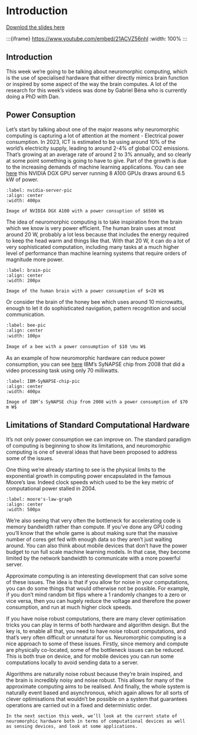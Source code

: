 # Introduction

[Downlod the slides here](W8-V0-intro.pptx)

:::{iframe} https://www.youtube.com/embed/21ACVZ56nhI
:width: 100%
:::

## Introduction

This week we’re going to be talking about neuromorphic computing, which is the use of specialised hardware that either directly mimics brain function or inspired by some aspect of the way the brain computes.
A lot of the research for this week’s videos was done by Gabriel Béna who is currently doing a PhD with Dan.

## Power Consuption

Let’s start by talking about one of the major reasons why neuromorphic computing is capturing a lot of attention at the moment - Electrical power consumption.
In 2023, ICT is estimated to be using around 10% of the world’s electricity supply, leading to around 2-4% of global CO2 emissions.
That’s growing at an average rate of around 2 to 3% annually, and so clearly at some point something is going to have to give.
Part of the growth is due to the increasing demands of machine learning applications. You can see [here](nvidia-server-pic) this NVIDIA DGX GPU server running 8 A100 GPUs draws around 6.5 kW of power.

```{figure}IntroPicture1.jpg
:label: nvidia-server-pic
:align: center
:width: 400px

Image of NVIDIA DGX A100 with a power consuption of $6500 W$
```

The idea of neuromorphic computing is to take inspiration from the brain which we know is very power efficient.
The human brain uses at most around 20 W, probably a lot less because that includes the energy required to keep the head warm and things like that. With that 20 W, it can do a lot of very sophisticated computation, including many tasks at a much higher level of performance than machine learning systems that require orders of magnitude more power.

```{figure}IntroPicture2.png
:label: brain-pic
:align: center
:width: 200px

Image of the human brain with a power consumption of $<20 W$
```

Or consider the brain of the honey bee which uses around 10 microwatts, enough to let it do sophisticated navigation, pattern recognition and social communication.

```{figure}IntroPicture3.svg
:label: bee-pic
:align: center
:width: 100px

Image of a bee with a power consumption of $10 \mu W$
```

As an example of how neuromorphic hardware can reduce power consumption, you can see [here](IBM-SyNAPSE-chip-pic) IBM’s SyNAPSE chip from 2008 that did a video processing task using only 70 milliwatts.

```{figure}IntroPicture4.jpg
:label: IBM-SyNAPSE-chip-pic
:align: center
:width: 400px

Image of IBM’s SyNAPSE chip from 2008 with a power consumption of $70 m W$
```

## Limitations of Standard Computational Hardware

It’s not only power consumption we can improve on. The standard paradigm of computing is beginning to show its limitations, and neuromorphic computing is one of several ideas that have been proposed to address some of the issues.

One thing we’re already starting to see is the physical limits to the exponential growth in computing power encapsulated in the famous Moore’s law. Indeed clock speeds which used to be the key metric of computational power stalled in 2004.

```{figure}IntroPicture5.png
:label: moore's-law-graph
:align: center
:width: 500px
```

We’re also seeing that very often the bottleneck for accelerating code is memory bandwidth rather than compute. If you’ve done any GPU coding you’ll know that the whole game is about making sure that the massive number of cores get fed with enough data so they aren’t just waiting around. You can also think about mobile devices that don’t have the power budget to run full scale machine learning models. In that case, they become limited by the network bandwidth to communicate with a more powerful server.

Approximate computing is an interesting development that can solve some of these issues.
The idea is that if you allow for noise in your computations, you can do some things that would otherwise not be possible. For example, if you don’t mind random bit flips where a 1 randomly changes to a zero or vice versa, then you can hugely reduce the voltage and therefore the power consumption, and run at much higher clock speeds.

If you have noise robust computations, there are many clever optimisation tricks you can play in terms of both hardware and algorithm design.
But the key is, to enable all that, you need to have noise robust computations, and that’s very often difficult or unnatural for us.
Neuromorphic computing is a nice approach to some of these issues.
Firstly, since memory and compute are physically co-located, some of the bottleneck issues can be reduced. This is both true on device, and for mobile devices you can run some computations locally to avoid sending data to a server.

Algorithms are naturally noise robust because they’re brain inspired, and the brain is incredibly noisy and noise robust. This allows for many of the approximate computing aims to be realised.
And finally, the whole system is naturally event based and asynchronous, which again allows for all sorts of clever optimisations that wouldn’t be possible on a system that guarantees operations are carried out in a fixed and deterministic order.

```{seealso}That's it!
In the next section this week, we’ll look at the current state of neuromorphic hardware both in terms of computational devices as well as sensing devices, and look at some applications.
```
